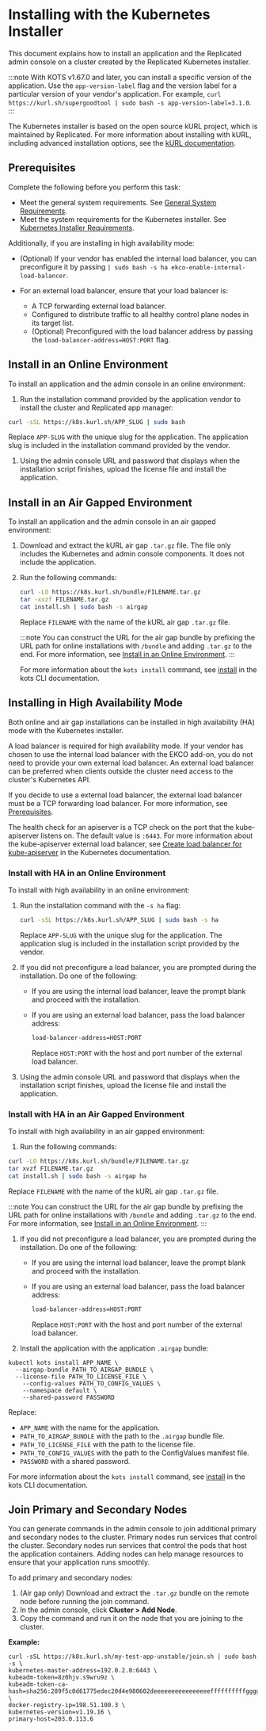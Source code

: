 # Installing with the Kubernetes Installer

This document explains how to install an application and the Replicated admin console on a cluster created by the Replicated Kubernetes installer.

:::note
With KOTS v1.67.0 and later, you can install a specific version of the application. Use the `app-version-label` flag and the version label for a particular version of your vendor's application. For example, `curl https://kurl.sh/supergoodtool | sudo bash -s app-version-label=3.1.0`.
:::

The Kubernetes installer is based on the open source kURL project, which is maintained by Replicated. For more information about installing with kURL, including advanced installation options, see the [kURL documentation](https://kurl.sh/docs/introduction/).

## Prerequisites

Complete the following before you perform this task:

- Meet the general system requirements. See [General System Requirements](installing-general-requirements).
- Meet the system requirements for the Kubernetes installer. See [Kubernetes Installer Requirements](installing-embedded-cluster-requirements).

Additionally, if you are installing in high availability mode:

  - (Optional) If your vendor has enabled the internal load balancer, you can preconfigure it by passing `| sudo bash -s ha ekco-enable-internal-load-balancer`.

  - For an external load balancer, ensure that your load balancer is:
    - A TCP forwarding external load balancer.
    - Configured to distribute traffic to all healthy control plane nodes in its target list.
    - (Optional) Preconfigured with the load balancer address by passing the `load-balancer-address=HOST:PORT` flag.

## Install in an Online Environment

To install an application and the admin console in an online environment:

1. Run the installation command provided by the application vendor to install the cluster and Replicated app manager:

  ```bash
  curl -sSL https://k8s.kurl.sh/APP_SLUG | sudo bash
  ```
  Replace `APP-SLUG` with the unique slug for the application. The application slug is included in the installation command provided by the vendor.

1. Using the admin console URL and password that displays when the installation script finishes, upload the license file and install the application.


## Install in an Air Gapped Environment

To install an application and the admin console in an air gapped environment:

1. Download and extract the kURL air gap `.tar.gz` file. The file only includes the Kubernetes and admin console components. It does not include the application.
1. Run the following commands:

    ```bash
    curl -LO https://k8s.kurl.sh/bundle/FILENAME.tar.gz
    tar -xvzf FILENAME.tar.gz
    cat install.sh | sudo bash -s airgap
    ```

    Replace `FILENAME` with the name of the kURL air gap `.tar.gz` file.

    :::note
    You can construct the URL for the air gap bundle by prefixing the URL path for online installations with `/bundle` and adding `.tar.gz` to the end. For more information, see [Install in an Online Environment](#install-in-an-online-environment).
    :::

    For more information about the `kots install` command, see [install](../reference/kots-cli-install) in the kots CLI documentation.

## Installing in High Availability Mode

Both online and air gap installations can be installed in high availability (HA) mode with the Kubernetes installer.

A load balancer is required for high availability mode. If your vendor has chosen to use the internal load balancer with the EKCO add-on, you do not need to provide your own external load balancer. An external load balancer can be preferred when clients outside the cluster need access to the cluster's Kubernetes API.

If you decide to use a external load balancer, the external load balancer must be a TCP forwarding load balancer. For more information, see [Prerequisites](#prerequisites).

The health check for an apiserver is a TCP check on the port that the kube-apiserver listens on. The default value is `:6443`. For more information about the kube-apiserver external load balancer, see [Create load balancer for kube-apiserver](https://kubernetes.io/docs/setup/independent/high-availability/#create-load-balancer-for-kube-apiserver) in the Kubernetes documentation.

### Install with HA in an Online Environment

To install with high availability in an online environment:

1. Run the installation command with the `-s ha` flag:

    ```bash
    curl -sSL https://k8s.kurl.sh/APP_SLUG | sudo bash -s ha
      ```
    Replace `APP-SLUG` with the unique slug for the application. The application slug is included in the installation script provided by the vendor.

1. If you did not preconfigure a load balancer, you are prompted during the installation. Do one of the following:

    - If you are using the internal load balancer, leave the prompt blank and proceed with the installation.

    - If you are using an external load balancer, pass the load balancer address:

      ```bash
      load-balancer-address=HOST:PORT
      ```

      Replace `HOST:PORT` with the host and port number of the external load balancer.

1. Using the admin console URL and password that displays when the installation script finishes, upload the license file and install the application.

### Install with HA in an Air Gapped Environment

To install with high availability in an air gapped environment:

1. Run the following commands:

  ```bash
  curl -LO https://k8s.kurl.sh/bundle/FILENAME.tar.gz
  tar xvzf FILENAME.tar.gz
  cat install.sh | sudo bash -s airgap ha
  ```

  Replace `FILENAME` with the name of the kURL air gap `.tar.gz` file.

  :::note
  You can construct the URL for the air gap bundle by prefixing the URL path for online installations with `/bundle` and adding `.tar.gz` to the end. For more information, see [Install in an Online Environment](#install-in-an-online-environment).
  :::

1. If you did not preconfigure a load balancer, you are prompted during the installation. Do one of the following:

    - If you are using the internal load balancer, leave the prompt blank and proceed with the installation.

    - If you are using an external load balancer, pass the load balancer address:

      ```bash
      load-balancer-address=HOST:PORT
      ```

      Replace `HOST:PORT` with the host and port number of the external load balancer.

1. Install the application with the application `.airgap` bundle:

  ```
  kubectl kots install APP_NAME \
    --airgap-bundle PATH_TO_AIRGAP_BUNDLE \
    --license-file PATH_TO_LICENSE_FILE \
      --config-values PATH_TO_CONFIG_VALUES \
      --namespace default \
      --shared-password PASSWORD
  ```
  Replace:
  * `APP_NAME` with the name for the application.
  * `PATH_TO_AIRGAP_BUNDLE` with the path to the `.airgap` bundle file.
  * `PATH_TO_LICENSE_FILE` with the path to the license file.
  * `PATH_TO_CONFIG_VALUES` with the path to the ConfigValues manifest file.
  * `PASSWORD` with a shared password.

  For more information about the `kots install` command, see [install](../reference/kots-cli-install) in the kots CLI documentation.

## Join Primary and Secondary Nodes

You can generate commands in the admin console to join additional primary and secondary nodes to the cluster. Primary nodes run services that control the cluster. Secondary nodes run services that control the pods that host the application containers. Adding nodes can help manage resources to ensure that your application runs smoothly.

To add primary and secondary nodes:

1. (Air gap only) Download and extract the `.tar.gz` bundle on the remote node before running the join command.
1. In the admin console, click **Cluster > Add Node**.
1. Copy the command and run it on the node that you are joining to the cluster.

  **Example:**

  ```
  curl -sSL https://k8s.kurl.sh/my-test-app-unstable/join.sh | sudo bash -s \
  kubernetes-master-address=192.0.2.0:6443 \
  kubeadm-token=8z0hjv.s9wru9z \
  kubeadm-token-ca-hash=sha256:289f5c0d61775edec20d4e980602deeeeeeeeeeeeeeeeffffffffffggggggg \
  docker-registry-ip=198.51.100.3 \
  kubernetes-version=v1.19.16 \
  primary-host=203.0.113.6
  ```
